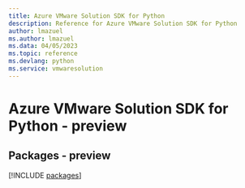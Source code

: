 ```yaml
---
title: Azure VMware Solution SDK for Python
description: Reference for Azure VMware Solution SDK for Python
author: lmazuel
ms.author: lmazuel
ms.data: 04/05/2023
ms.topic: reference
ms.devlang: python
ms.service: vmwaresolution
---
```

# Azure VMware Solution SDK for Python - preview
## Packages - preview
[!INCLUDE [packages](vmware-solution-index.md)]